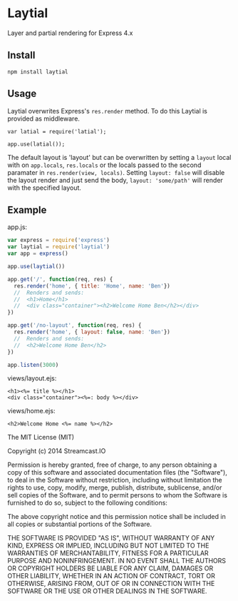 
# Laytial

Layer and partial rendering for Express 4.x

## Install

    npm install laytial

## Usage

Laytial overwrites Express's `res.render` method. To do this Laytial is provided as middleware.

    var latial = require('latial');

    app.use(latial());

The default layout is 'layout' but can be overwritten by setting a `layout` local with on `app.locals`, `res.locals` or the locals passed to the second paramater in `res.render(view, locals)`. Setting `layout: false` will disable the layout render and just send the body, `layout: 'some/path'` will render with the specified layout.

## Example

app.js:

```js
var express = require('express')
var laytial = require('laytial')
var app = express()

app.use(laytial())

app.get('/', function(req, res) {
  res.render('home', { title: 'Home', name: 'Ben'})
  //  Renders and sends:
  //  <h1>Home</h1>
  //  <div class="container"><h2>Welcome Home Ben</h2></div>
})

app.get('/no-layout', function(req, res) {
  res.render('home', { layout: false, name: 'Ben'})
  //  Renders and sends:
  //  <h2>Welcome Home Ben</h2>
})

app.listen(3000)
```

views/layout.ejs:

```ejs
<h1><%= title %></h1>
<div class="container"><%=: body %></div>
```

views/home.ejs:

```ejs
<h2>Welcome Home <%= name %></h2>
```

The MIT License (MIT)

Copyright (c) 2014 Streamcast.IO

Permission is hereby granted, free of charge, to any person obtaining a copy
of this software and associated documentation files (the "Software"), to deal
in the Software without restriction, including without limitation the rights
to use, copy, modify, merge, publish, distribute, sublicense, and/or sell
copies of the Software, and to permit persons to whom the Software is
furnished to do so, subject to the following conditions:

The above copyright notice and this permission notice shall be included in
all copies or substantial portions of the Software.

THE SOFTWARE IS PROVIDED "AS IS", WITHOUT WARRANTY OF ANY KIND, EXPRESS OR
IMPLIED, INCLUDING BUT NOT LIMITED TO THE WARRANTIES OF MERCHANTABILITY,
FITNESS FOR A PARTICULAR PURPOSE AND NONINFRINGEMENT. IN NO EVENT SHALL THE
AUTHORS OR COPYRIGHT HOLDERS BE LIABLE FOR ANY CLAIM, DAMAGES OR OTHER
LIABILITY, WHETHER IN AN ACTION OF CONTRACT, TORT OR OTHERWISE, ARISING FROM,
OUT OF OR IN CONNECTION WITH THE SOFTWARE OR THE USE OR OTHER DEALINGS IN
THE SOFTWARE.